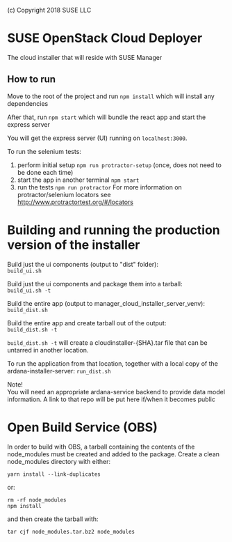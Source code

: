 (c) Copyright 2018 SUSE LLC

# SUSE OpenStack Cloud Deployer
The cloud installer that will reside with SUSE Manager

## How to run
Move to the root of the project and run `npm install` which will install any dependencies

After that, run `npm start` which will bundle the react app and start the express server

You will get the express server (UI) running on `localhost:3000`.

To run the selenium tests:
1. perform initial setup `npm run protractor-setup` (once, does not need to be done each time)
2. start the app in another terminal `npm start`
3. run the tests `npm run protractor`
For more information on protractor/selenium locators see http://www.protractortest.org/#/locators

# Building and running the production version of the installer
Build just the ui components (output to "dist" folder):  
`build_ui.sh`

Build just the ui components and package them into a tarball:  
`build_ui.sh -t`

Build the entire app (output to manager_cloud_installer_server_venv):  
`build_dist.sh`

Build the entire app and create tarball out of the output:  
`build_dist.sh -t`

`build_dist.sh -t` will create a cloudinstaller-{SHA}.tar file that can be untarred in another location.  

To run the application from that location, together with a local copy of the ardana-installer-server:
`run_dist.sh`

Note!  
You will need an appropriate ardana-service backend to provide data model information. A link to that repo will be put here if/when it becomes public  

# Open Build Service (OBS)
In order to build with OBS, a tarball containing the contents of the node_modules must be created
and added to the package.  Create a clean node_modules directory with either:
```
yarn install --link-duplicates
```

or:

```
rm -rf node_modules
npm install
```

and then create the tarball with:

```
tar cjf node_modules.tar.bz2 node_modules
```
